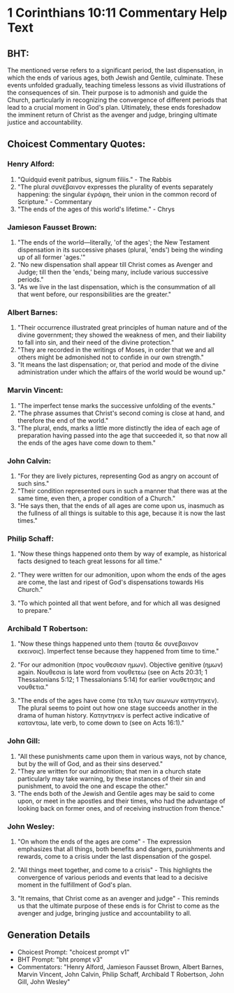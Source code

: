 # 1 Corinthians 10:11 Commentary Help Text

## BHT:
The mentioned verse refers to a significant period, the last dispensation, in which the ends of various ages, both Jewish and Gentile, culminate. These events unfolded gradually, teaching timeless lessons as vivid illustrations of the consequences of sin. Their purpose is to admonish and guide the Church, particularly in recognizing the convergence of different periods that lead to a crucial moment in God's plan. Ultimately, these ends foreshadow the imminent return of Christ as the avenger and judge, bringing ultimate justice and accountability.

## Choicest Commentary Quotes:
### Henry Alford:
1. "Quidquid evenit patribus, signum filiis." - The Rabbis
2. "The plural συνέβαινον expresses the plurality of events separately happening: the singular ἐγράφη, their union in the common record of Scripture." - Commentary
3. "The ends of the ages of this world's lifetime." - Chrys

### Jamieson Fausset Brown:
1. "The ends of the world—literally, 'of the ages'; the New Testament dispensation in its successive phases (plural, 'ends') being the winding up of all former 'ages.'"
2. "No new dispensation shall appear till Christ comes as Avenger and Judge; till then the 'ends,' being many, include various successive periods."
3. "As we live in the last dispensation, which is the consummation of all that went before, our responsibilities are the greater."

### Albert Barnes:
1. "Their occurrence illustrated great principles of human nature and of the divine government; they showed the weakness of men, and their liability to fall into sin, and their need of the divine protection."
2. "They are recorded in the writings of Moses, in order that we and all others might be admonished not to confide in our own strength."
3. "It means the last dispensation; or, that period and mode of the divine administration under which the affairs of the world would be wound up."

### Marvin Vincent:
1. "The imperfect tense marks the successive unfolding of the events."
2. "The phrase assumes that Christ's second coming is close at hand, and therefore the end of the world."
3. "The plural, ends, marks a little more distinctly the idea of each age of preparation having passed into the age that succeeded it, so that now all the ends of the ages have come down to them."

### John Calvin:
1. "For they are lively pictures, representing God as angry on account of such sins."
2. "Their condition represented ours in such a manner that there was at the same time, even then, a proper condition of a Church."
3. "He says then, that the ends of all ages are come upon us, inasmuch as the fullness of all things is suitable to this age, because it is now the last times."

### Philip Schaff:
1. "Now these things happened onto them by way of example, as historical facts designed to teach great lessons for all time." 

2. "They were written for our admonition, upon whom the ends of the ages are come, the last and ripest of God's dispensations towards His Church." 

3. "To which pointed all that went before, and for which all was designed to prepare."

### Archibald T Robertson:
1. "Now these things happened unto them (ταυτα δε συνεβαινον εκεινοις). Imperfect tense because they happened from time to time." 

2. "For our admonition (προς νουθεσιαν ημων). Objective genitive (ημων) again. Νουθεσια is late word from νουθετεω (see on Acts 20:31; 1 Thessalonians 5:12; 1 Thessalonians 5:14) for earlier νουθετησις and νουθετια." 

3. "The ends of the ages have come (τα τελη των αιωνων κατηντηκεν). The plural seems to point out how one stage succeeds another in the drama of human history. Κατηντηκεν is perfect active indicative of κατανταω, late verb, to come down to (see on Acts 16:1)."

### John Gill:
1. "All these punishments came upon them in various ways, not by chance, but by the will of God, and as their sins deserved."
2. "They are written for our admonition; that men in a church state particularly may take warning, by these instances of their sin and punishment, to avoid the one and escape the other."
3. "The ends both of the Jewish and Gentile ages may be said to come upon, or meet in the apostles and their times, who had the advantage of looking back on former ones, and of receiving instruction from thence."

### John Wesley:
1. "On whom the ends of the ages are come" - The expression emphasizes that all things, both benefits and dangers, punishments and rewards, come to a crisis under the last dispensation of the gospel. 

2. "All things meet together, and come to a crisis" - This highlights the convergence of various periods and events that lead to a decisive moment in the fulfillment of God's plan.

3. "It remains, that Christ come as an avenger and judge" - This reminds us that the ultimate purpose of these ends is for Christ to come as the avenger and judge, bringing justice and accountability to all.


## Generation Details
- Choicest Prompt: "choicest prompt v1"
- BHT Prompt: "bht prompt v3"
- Commentators: "Henry Alford, Jamieson Fausset Brown, Albert Barnes, Marvin Vincent, John Calvin, Philip Schaff, Archibald T Robertson, John Gill, John Wesley"
